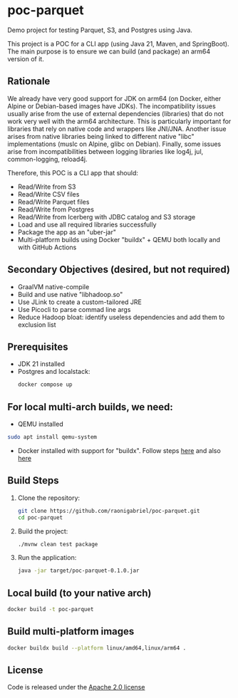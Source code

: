 # poc-parquet

Demo project for testing Parquet, S3, and Postgres using Java.

This project is a POC for a CLI app (using Java 21, Maven, and SpringBoot). The main purpose is to ensure we can build (and package) an arm64 version of it.

## Rationale
We already have very good support for JDK on arm64 (on Docker, either Alpine or Debian-based images have JDKs). The incompatibility issues usually arise from the use of external dependencies (libraries) that do not work very well with the arm64 architecture. This is particularly important for libraries that rely on native code and wrappers like JNI/JNA. Another issue arises from native libraries being linked to different native "libc" implementations (muslc on Alpine, glibc on Debian). Finally, some issues arise from incompatibilities between logging libraries like log4j, jul, common-logging, reload4j.

Therefore, this POC is a CLI app that should:
- Read/Write from S3
- Read/Write CSV files
- Read/Write Parquet files
- Read/Write from Postgres
- Read/Write from Icerberg with JDBC catalog and S3 storage
- Load and use all required libraries successfully
- Package the app as an "uber-jar"
- Multi-platform builds using Docker "buildx" + QEMU both locally and with GitHub Actions


## Secondary Objectives (desired, but not required)
- GraalVM native-compile 
- Build and use native "libhadoop.so"
- Use JLink to create a custom-tailored JRE
- Use Picocli to parse commad line args
- Reduce Hadoop bloat: identify useless dependencies and add them to exclusion list


## Prerequisites
- JDK 21 installed
- Postgres and localstack:
   ```bash
   docker compose up
   ```


## For local multi-arch builds, we need:
  -  QEMU installed 
   ```bash
   sudo apt install qemu-system
   ```
  - Docker installed with support for "buildx". Follow steps [here](https://docs.docker.com/build/building/multi-platform/#qemu) and also [here](https://cloudolife.com/2022/03/05/Infrastructure-as-Code-IaC/Container/Docker/Docker-buildx-support-multiple-architectures-images)


## Build Steps
1. Clone the repository:
   ```bash
   git clone https://github.com/raonigabriel/poc-parquet.git
   cd poc-parquet
   ```
2. Build the project:
   ```bash
   ./mvnw clean test package
   ```
3. Run the application:
   ```bash
   java -jar target/poc-parquet-0.1.0.jar
   ```

## Local build (to your native arch)
   ```bash
   docker build -t poc-parquet
   ```

## Build multi-platform images
   ```bash
   docker buildx build --platform linux/amd64,linux/arm64 .
   ```


## License

Code is released under the [Apache 2.0 license](http://www.apache.org/licenses/LICENSE-2.0.html)
